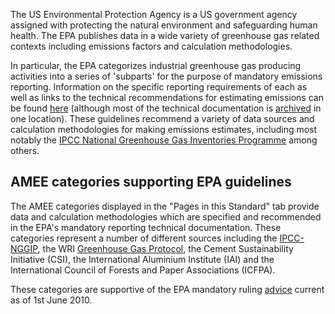 The US Environmental Protection Agency is a US government agency
assigned with protecting the natural environment and safeguarding human
health. The EPA publishes data in a wide variety of greenhouse gas
related contexts including emissions factors and calculation
methodologies.

In particular, the EPA categorizes industrial greenhouse gas producing
activities into a series of 'subparts' for the purpose of mandatory
emissions reporting. Information on the specific reporting requirements
of each as well as links to the technical recommendations for estimating
emissions can be found
[here](http://www.epa.gov/climatechange/emissions/subpart.html)
(although most of the technical documentation is
[archived](http://www.epa.gov/climatechange/emissions/archived/ghg_tsd.html)
in one location). These guidelines recommend a variety of data sources
and calculation methodologies for making emissions estimates, including
most notably the [IPCC National Greenhouse Gas Inventories
Programme](IPCC) among others.

## AMEE categories supporting EPA guidelines

The AMEE categories displayed in the "Pages in this Standard" tab
provide data and calculation methodologies which are specified and
recommended in the EPA's mandatory reporting technical documentation.
These categories represent a number of different sources including the
[IPCC-NGGIP](IPCC), the WRI [Greenhouse Gas
Protocol](Greenhouse_Gas_Protocol), the Cement Sustainability Initiative
(CSI), the International Aluminium Institute (IAI) and the International
Council of Forests and Paper Associations (ICFPA).

These categories are supportive of the EPA mandatory ruling
[advice](http://www.epa.gov/climatechange/emissions/archived/ghg_tsd.html)
current as of 1st June 2010.
